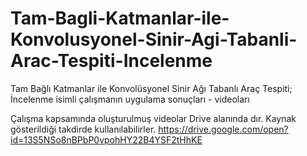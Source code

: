 # Tam-Bagli-Katmanlar-ile-Konvolusyonel-Sinir-Agi-Tabanli-Arac-Tespiti-Incelenme
Tam Bağlı Katmanlar ile Konvolüsyonel Sinir Ağı Tabanlı  Araç Tespiti; İncelenme isimli çalışmanın uygulama sonuçları - videoları


Çalışma kapsamında oluşturulmuş videolar Drive alanında dır. Kaynak gösterildiği takdirde kullanılabilirler. 
https://drive.google.com/open?id=13S5NSo8nBPbP0vpohHY22B4YSF2tHhKE
